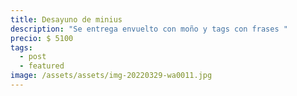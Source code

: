 ```yaml
---
title: Desayuno de minius
description: "Se entrega envuelto con moño y tags con frases "
precio: $ 5100
tags:
  - post
  - featured
image: /assets/assets/img-20220329-wa0011.jpg
---
```

